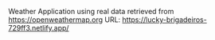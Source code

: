 Weather Application using real data retrieved from https://openweathermap.org
URL: https://lucky-brigadeiros-729ff3.netlify.app/
